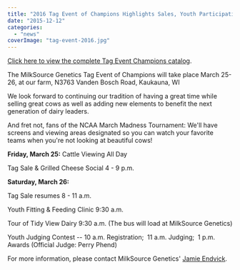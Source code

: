 ```yaml
---
title: "2016 Tag Event of Champions Highlights Sales, Youth Participation"
date: "2015-12-12"
categories: 
  - "news"
coverImage: "tag-event-2016.jpg"
---
```


[Click here to view the complete Tag Event Champions catalog](http://online.anyflip.com/qrsx/wnhi).

The MilkSource Genetics Tag Event of Champions will take place March 25-26, at our farm, N3763 Vanden Bosch Road, Kaukauna, WI

We look forward to continuing our tradition of having a great time while selling great cows as well as adding new elements to benefit the next generation of dairy leaders.

And fret not, fans of the NCAA March Madness Tournament: We'll have screens and viewing areas designated so you can watch your favorite teams when you're not looking at beautiful cows!

**Friday, March 25:** Cattle Viewing All Day

Tag Sale & Grilled Cheese Social 4 - 9 p.m.

**Saturday, March 26:**

Tag Sale resumes 8 - 11 a.m.

Youth Fitting & Feeding Clinic 9:30 a.m.

Tour of Tidy View Dairy 9:30 a.m. (The bus will load at MilkSource Genetics)

Youth Judging Contest -- 10 a.m. Registration;  11 a.m. Judging;  1 p.m. Awards (Official Judge: Perry Phend)

For more information, please contact MilkSource Genetics' [Jamie Endvick](mailto:jendvick@milksource.net).
